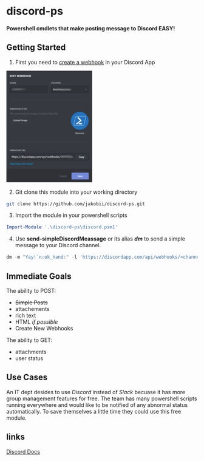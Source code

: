 # discord-ps
#### Powershell cmdlets that make posting message to Discord EASY!


## Getting Started
1) First you need to [create a webhook](https://support.discordapp.com/hc/en-us/articles/228383668-Intro-to-Webhooks) in your Discord App


       
![Blah](https://github.com/jakobii/discord-ps/blob/master/examples/pics/discordwebhookui.jpg?raw=true "Dicord UI")


2) Git clone this module into your working directory
```bash
git clone https://github.com/jakobii/discord-ps.git
```


3) Import the module in your powershell scripts
```powershell
Import-Module '.\discord-ps\discord.psm1'
```


4) Use **send-simpleDiscordMeassage** or its alias ***dm*** to send a simple message to your Discord channel.
```powershell
dm -m "Yay!`n:ok_hand:" -l 'https://discordapp.com/api/webhooks/<channel_id>/<token>'
```


## Immediate Goals

The ability to POST:
- <strike>Simple Posts</strike>
- attachements
- rich text
- HTML *if possible*
- Create New Webhooks


The ability to GET:
- attachments
- user status



## Use Cases
An IT dept desides to use *Discord* instead of *Slack* becuase it has more group management features for free. The team has many powershell scripts running everywhere and would like to be notified of any abnormal status automatically. To save themselves a little time they could use this free module.



## links
[Discord Docs](https://discordapp.com/developers/docs/intro)